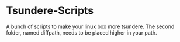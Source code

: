 Tsundere-Scripts
================

A bunch of scripts to make your linux box more tsundere.
The second folder, named diffpath, needs to be placed higher in your path.
